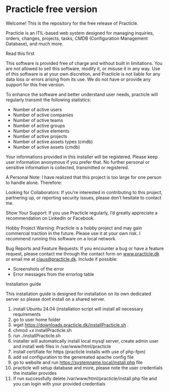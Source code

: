 # Practicle free version

Welcome! This is the repository for the free release of Practicle.

Practicle is an ITIL-based web system designed for managing inquiries, orders, changes, projects, tasks, CMDB (Configuration Management Database), and much more.

Read this first

This software is provided free of charge and without built in limitations. You are not allowed to sell this software, modify it, or misuse it in any way. Use of this software is at your own discretion, and Practicle is not liable for any data loss or errors arising from its use. We do not have or provide any support for this free version.

To enhance the software and better understand user needs, practicle will regularly transmit the following statistics:

- Number of active users
- Number of active companies
- Number of active teams
- Number of active groups
- Number of active elements
- Number of active projects
- Number of active assets types (cmdb)
- Number of active assets (cmdb)

Your informations provided in this installer will be registered. Please keep user information anonymous if you prefer that. No further personal or sensitive information is collected, transmitted or registered.

A Personal Note: I have realized that this project is too large for one person to handle alone. Therefore:

Looking for Collaborators: If you're interested in contributing to this project, partnering up, or reporting security issues, please don’t hesitate to contact me.

Show Your Support: If you use Practicle regularly, I’d greatly appreciate a recommendation on LinkedIn or Facebook.

Hobby Project Warning: Practicle is a hobby project and may gain commercial traction in the future. Please use it at your own risk. I recommend running this software on a local network.

Bug Reports and Feature Requests: If you encounter a bug or have a feature request, please contact me through the contact form on www.practicle.dk or email me at claus@practicle.dk. Include if possible:

- Screenshots of the error
- Error messages from the errorlog table

Installation guide

This installation guide is designed for installation on its own dedicated server so please dont install on a shared server.

1. install Ubuntu 24.04 (installation script will install all necessary requirements
2. go to user home folder
3. wget https://downloads.practicle.dk/installPracticle.sh .
4. chmod +x installPracticle.sh
5. run ./installPracticle.sh
6. installer will automatically install local mysql server, create admin user and install web files in /var/www/html/practicle
7. install certifiate for https (practicle installs with use of php-fpm)
8. add ssl configuration to the genereated apache config file
9. go to website and run https://systemname.local/install.php file
10. practicle will setup database and more, please note the user credentials the installer provides
11. If run successfully delete /var/www/html/practicle/install.php file and you can login with your provided credentials
